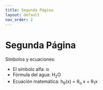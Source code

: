 ```yaml
---
title: Segunda Página
layout: default
nav_order: 2
---
```


# Segunda Página

Símbolos y ecuaciones:

- El símbolo alfa: &alpha;
- Fórmula del agua: H<sub>2</sub>O
- Ecuación matemática: h<sub>&theta;</sub>(x) = &theta;<sub>o</sub> x + &theta;<sub>1</sub>x
